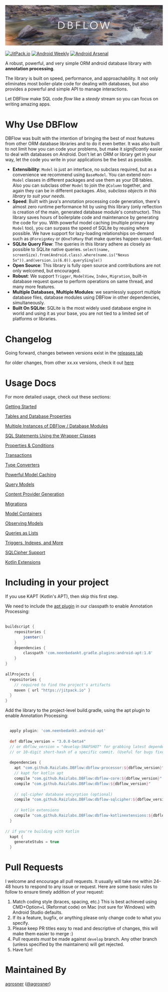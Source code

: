 ![Image](https://github.com/agrosner/DBFlow/blob/develop/dbflow_banner.png?raw=true)

[![JitPack.io](https://img.shields.io/badge/JitPack.io-3.0.0beta4-red.svg?style=flat)](https://jitpack.io/#Raizlabs/DBFlow) [![Android Weekly](http://img.shields.io/badge/Android%20Weekly-%23129-2CB3E5.svg?style=flat)](http://androidweekly.net/issues/issue-129) [![Android Arsenal](https://img.shields.io/badge/Android%20Arsenal-DBFlow-brightgreen.svg?style=flat)](https://android-arsenal.com/details/1/1134)

A robust, powerful, and very simple ORM android database library with **annotation processing**.

The library is built on speed, performance, and approachability. It not only eliminates most boiler-plate code for dealing with databases, but also provides a powerful and simple API to manage interactions.

Let DBFlow make SQL code _flow_ like a _steady_ stream so you can focus on writing amazing apps.

# Why Use DBFlow
DBFlow was built with the intention of bringing the best of most features from other ORM database libraries and to do it even better. It was also built to not limit how you can code your problems, but make it _significantly_ easier to deal with databases on Android. Don't let an ORM or library get in your way, let the code you write in your applications be the best as possible.
- **Extensibility**: `Model` is just an interface, no subclass required, but as a convenience we recommend using `BaseModel`. You can extend non-`Model` classes in different packages and use them as your DB tables. Also you can subclass other `Model` to join the `@Column` together, and again they can be in different packages. _Also, subclass objects in this library to suit your needs_.
- **Speed**: Built with java's annotation processing code generation, there's almost zero runtime performance hit by using this library (only reflection is creation of the main, generated database module's constructor). This library saves hours of boilerplate code and maintenance by generating the code for you. With powerful model caching (multiple primary key `Model` too), you can surpass the speed of SQLite by reusing where possible. We have support for lazy-loading relationships on-demand such as `@ForeignKey` or `@OneToMany` that make queries happen super-fast.
- **SQLite Query Flow**: The queries in this library adhere as closely as possible to SQLite native queries. `select(name, screenSize).from(Android.class).where(name.is("Nexus 5x")).and(version.is(6.0)).querySingle()`
- **Open Source**: This library is fully open source and contributions are not only welcomed, but encouraged.
- **Robust**: We support `Trigger`, `ModelView`, `Index`, `Migration`, built-in database request queue to perform operations on same thread, and many more features.
- **Multiple Databases, Multiple Modules**: we seamlessly support multiple database files, database modules using DBFlow in other dependencies, simultaneously.
- **Built On SQLite**: SQLite is the most widely used database engine in world and using it as your base, you are not tied to a limited set of platforms or libraries.

# Changelog

Going forward, changes between versions exist in the [releases tab](https://github.com/Raizlabs/DBFlow/releases)

for older changes, from other xx.xx versions, check it out [here](https://github.com/Raizlabs/DBFlow/wiki)

# Usage Docs
For more detailed usage, check out these sections:

[Getting Started](usage/GettingStarted.md)

[Tables and Database Properties](usage/DBStructure.md)

[Multiple Instances of DBFlow / Database Modules](usage/DatabaseModules.md)

[SQL Statements Using the Wrapper Classes](usage/SQLQuery.md)

[Properties & Conditions](usage/Conditions.md)

[Transactions](usage/Transactions.md)

[Type Converters](usage/TypeConverters.md)

[Powerful Model Caching](usage/ModelCaching.md)

[Query Models](usage/QueryModels.md)

[Content Provider Generation](usage/ContentProviderGenerators.md)

[Migrations](usage/Migrations.md)

[Model Containers](usage/ModelContainers.md)

[Observing Models](usage/ObservableModels.md)

[Queries as Lists](usage/TableList.md)

[Triggers, Indexes, and More](usage/TriggersIndexesAndMore.md)

[SQLCipher Support](usage/SQLCipherSupport.md)

[Kotlin Extensions](usage/KotlinSupport.md)

# Including in your project
If you use KAPT (Kotlin's APT), then skip this first step.

We need to include the [apt plugin](https://bitbucket.org/hvisser/android-apt) in our classpath to enable Annotation Processing:

```groovy

buildscript {
    repositories {
        jcenter()
    }
    dependencies {
        classpath 'com.neenbedankt.gradle.plugins:android-apt:1.8'
    }
}

allProjects {
  repositories {
    // required to find the project's artifacts
    maven { url "https://jitpack.io" }
  }
}
```

Add the library to the project-level build.gradle, using the apt plugin to enable Annotation Processing:

```groovy

  apply plugin: 'com.neenbedankt.android-apt'

  def dbflow_version = "3.0.0-beta4"
  // or dbflow_version = "develop-SNAPSHOT" for grabbing latest dependency in your project on the develop branch
  // or 10-digit short-hash of a specific commit. (Useful for bugs fixed in develop, but not in a release yet)

  dependencies {
    apt "com.github.Raizlabs.DBFlow:dbflow-processor:${dbflow_version}"
    // kapt for kotlin apt
    compile "com.github.Raizlabs.DBFlow:dbflow-core:${dbflow_version}"
    compile "com.github.Raizlabs.DBFlow:dbflow:${dbflow_version}"

    // sql-cipher database encyrption (optional)
    compile "com.github.Raizlabs.DBFlow:dbflow-sqlcipher:${dbflow_version}"

    // kotlin extensions
    compile "com.github.Raizlabs.DBFlow:dbflow-kotlinextensions:${dbflow_version}"
  }

// if you're building with Kotlin
  kapt {
    generateStubs = true
  }
```

# Pull Requests
I welcome and encourage all pull requests. It usually will take me within 24-48 hours to respond to any issue or request. Here are some basic rules to follow to ensure timely addition of your request:
1. Match coding style (braces, spacing, etc.) This is best achieved using CMD+Option+L (Reformat code) on Mac (not sure for Windows) with Android Studio defaults.
2. If its a feature, bugfix, or anything please only change code to what you specify.
3. Please keep PR titles easy to read and descriptive of changes, this will make them easier to merge :)
4. Pull requests _must_ be made against `develop` branch. Any other branch (unless specified by the maintainers) will get rejected.
5. Have fun!

# Maintained By
[agrosner](https://github.com/agrosner) ([@agrosner](https://www.twitter.com/agrosner))
